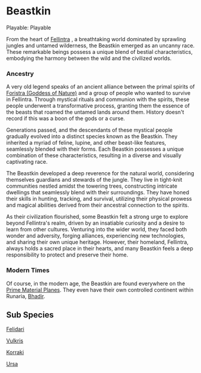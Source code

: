 # Beastkin

Playable: Playable

From the heart of [Fellintra](Fellintra%208a284461caa445f9a1c30e2b1477f45e.md) , a breathtaking world dominated by sprawling jungles and untamed wilderness, the Beastkin emerged as an uncanny race. These remarkable beings possess a unique blend of bestial characteristics, embodying the harmony between the wild and the civilized worlds.

### Ancestry

A very old legend speaks of an ancient alliance between the primal spirits of [Foristra (Goddess of Nature)](Foristra%20(Goddess%20of%20Nature)%20228c4ae2b832446cbf62058bf1fbcb16.md) and a group of people who wanted to survive in Fellintra. Through mystical rituals and communion with the spirits, these people underwent a transformative process, granting them the essence of the beasts that roamed the untamed lands around them. History doesn't record if this was a boon of the gods or a curse.

Generations passed, and the descendants of these mystical people gradually evolved into a distinct species known as the Beastkin. They inherited a myriad of feline, lupine, and other beast-like features, seamlessly blended with their forms. Each Beastkin possesses a unique combination of these characteristics, resulting in a diverse and visually captivating race.

The Beastkin developed a deep reverence for the natural world, considering themselves guardians and stewards of the jungle. They live in tight-knit communities nestled amidst the towering trees, constructing intricate dwellings that seamlessly blend with their surroundings. They have honed their skills in hunting, tracking, and survival, utilizing their physical prowess and magical abilities derived from their ancestral connection to the spirits.

As their civilization flourished, some Beastkin felt a strong urge to explore beyond Fellintra's realm, driven by an insatiable curiosity and a desire to learn from other cultures. Venturing into the wider world, they faced both wonder and adversity, forging alliances, experiencing new technologies, and sharing their own unique heritage. However, their homeland, Fellintra, always holds a sacred place in their hearts, and many Beastkin feels a deep responsibility to protect and preserve their home.

### Modern Times

Of course, in the modern age, the Beastkin are found everywhere on the [Prime Material Planes](Prime%20Material%20Planes%2020a880ed277044b892497e01fd27933b.md). They even have their own controlled continent within Runaria, [Bhadir](Bhadir%20eecd93006c3f41b2823d389bf90cf286.md).

## Sub Species

[Felidari](Felidari%20d0409eca482e483f9ef4ebf4d9aed416.md)

[Vulkris](Vulkris%2012dd0b6e6e514467ae08b5c2c15eaf3b.md)

[Korraki](Korraki%20a200c70aef4c4ee6aa3b6345199535ea.md)

[Ursa](Ursa%20c6e1ce262b0242a798aa5defdfffffb9.md)